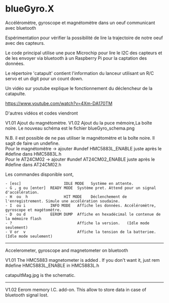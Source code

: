 # blueGyro.X

Accéléromètre, gyroscope et magnétomètre dans un oeuf communicant avec bluetooth

Espérimentation pour vérifier la possibilité de lire la trajectoire de notre oeuf
avec des capteurs.

Le code principal utilise une puce Microchip pour lire le I2C des capteurs et de les envoyer
via bluetooth à un Raspberry Pi pour la captation des données.

Le répertoire 'catapult' contient l'information du lanceur utilisant un R/C servo et un digit
pour un count down.

Un vidéo sur youtube explique le fonctionnement du déclencheur de la catapulte.

https://www.youtube.com/watch?v=4Xm-DA170TM

D'autres vidéos et codes viendront 


V1.01 Ajout du magnétomètre.
V1.02 Ajout du la puce mémoire,La boîte noire. Le nouveau schéma est le fichier blueGyro_schema.png

N.B. il est possible de ne pas utiliser le magnétomètre et la boîte noire. Il sagit de faire un undefine.<br>
Pour le magnétomètre  ->  ajouter #undef HMC5883L_ENABLE  juste après le #define dans HMC5883L.h<br>
Pour le AT24CM02      ->  ajouter #undef AT24CM02_ENABLE juste après le #define dans AT24CM02.h


Les  commandes disponible sont,


    - [esc]  			      IDLE MODE   Système en attente.
    - G , g ou [enter]  READY MODE  Système pret. Attend pour un signal d'accélération.
    - H  ou  h				  HIT MODE    Déclenchement de l'enregistrement. Simule une accélération soudaine.
    - I  ou i           INFO MODE   Affiche les données. Accéléromètre, gyroscope et magétomètre.
    - D  ou d           EEROM DUMP  Affiche en hexadécimal le contenue de la mémoire flash
    - ?                             Affiche la version.   (Idle mode seulement)
    - V or  v                       Affiche la tension de la batteriee.  (Idle mode seulement)


-------


Accelerometer, gyroscope and magnetometer on bluetooth


V1.01 The HMC5883 magnetometer is added . If you don't want it, just rem #define HMC5883L_ENABLE in HMC5883L.h

catapultMag.jpg is the schematic.

-------
V1.02 Eerom memory I.C. add-on.  This allow to store data in case of bluetooth signal lost.

